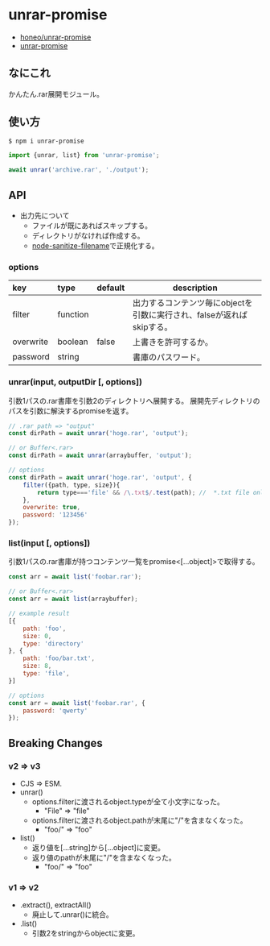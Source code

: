 # unrar-promise
* [honeo/unrar-promise](https://github.com/honeo/unrar-promise)
* [unrar-promise](https://www.npmjs.com/package/unrar-promise)

## なにこれ
かんたん.rar展開モジュール。

## 使い方
```sh
$ npm i unrar-promise
```
```js
import {unrar, list} from 'unrar-promise';

await unrar('archive.rar', './output');
```

## API
* 出力先について
	- ファイルが既にあればスキップする。
	- ディレクトリがなければ作成する。
	- [node-sanitize-filename](https://github.com/parshap/node-sanitize-filename)で正規化する。

### options
| key       | type     | default | description                                                           |
|:--------- |:-------- | ------- | --------------------------------------------------------------------- |
| filter    | function |         | 出力するコンテンツ毎にobjectを引数に実行され、falseが返ればskipする。 |
| overwrite | boolean  | false   | 上書きを許可するか。                                                  |
| password  | string   |         | 書庫のパスワード。                                                    |


### unrar(input, outputDir [, options])
引数1パスの.rar書庫を引数2のディレクトリへ展開する。
展開先ディレクトリのパスを引数に解決するpromiseを返す。
```js
// .rar path => "output"
const dirPath = await unrar('hoge.rar', 'output');

// or Buffer<.rar>
const dirPath = await unrar(arraybuffer, 'output');

// options
const dirPath = await unrar('hoge.rar', 'output', {
	filter({path, type, size}){
		return type==='file' && /\.txt$/.test(path); //  *.txt file only
	},
	overwrite: true,
	password: '123456'
});
```


### list(input [, options])
引数1パスの.rar書庫が持つコンテンツ一覧をpromise<[...object]>で取得する。
```js
const arr = await list('foobar.rar');

// or Buffer<.rar>
const arr = await list(arraybuffer);

// example result
[{
	path: 'foo',
	size: 0,
	type: 'directory'
}, {
	path: 'foo/bar.txt',
	size: 8,
	type: 'file',
}]

// options
const arr = await list('foobar.rar', {
	password: 'qwerty'
});
```



## Breaking Changes

### v2 => v3
* CJS => ESM.
* unrar()
 	- options.filterに渡されるobject.typeが全て小文字になった。
		- "File" => "file"
	- options.filterに渡されるobject.pathが末尾に"/"を含まなくなった。
		- "foo/" => "foo"
* list()
	- 返り値を[...string]から[...object]に変更。
	- 返り値のpathが末尾に"/"を含まなくなった。
		- "foo/" => "foo"

### v1 => v2
* .extract(), extractAll()
	- 廃止して.unrar()に統合。
* .list()
	- 引数2をstringからobjectに変更。
